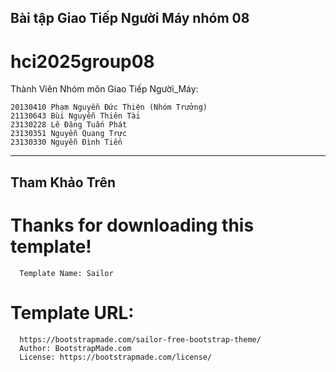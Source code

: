 ## Bài tập Giao Tiếp Người Máy nhóm 08

# hci2025group08

Thành Viên Nhóm môn Giao Tiếp Người_Máy:

    20130410 Phạm Nguyễn Đức Thiện (Nhóm Trưởng)
    21130643 Bùi Nguyễn Thiên Tài
    23130228 Lê Đăng Tuấn Phát
    23130351 Nguyễn Quang Trực
    23130330 Nguyễn Đình Tiến




---------------------------------------------------
## Tham Khảo Trên
# Thanks for downloading this template!
      Template Name: Sailor
# Template URL: 
      https://bootstrapmade.com/sailor-free-bootstrap-theme/
      Author: BootstrapMade.com
      License: https://bootstrapmade.com/license/
